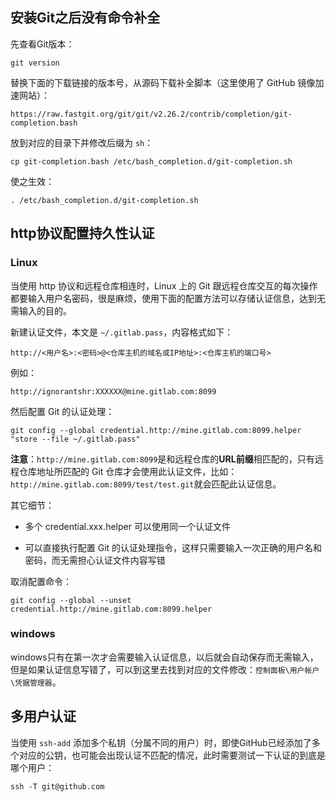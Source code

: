 ## 安装Git之后没有命令补全

先查看Git版本：

```
git version
```

替换下面的下载链接的版本号，从源码下载补全脚本（这里使用了 GitHub 镜像加速网站）：

```
https://raw.fastgit.org/git/git/v2.26.2/contrib/completion/git-completion.bash
```

放到对应的目录下并修改后缀为 `sh`：

```
cp git-completion.bash /etc/bash_completion.d/git-completion.sh
```

使之生效：

```
. /etc/bash_completion.d/git-completion.sh
```

## http协议配置持久性认证

### Linux

当使用 http 协议和远程仓库相连时，Linux 上的 Git 跟远程仓库交互的每次操作都要输入用户名密码，很是麻烦，使用下面的配置方法可以存储认证信息，达到无需输入的目的。

新建认证文件，本文是 `~/.gitlab.pass`，内容格式如下：

```
http://<用户名>:<密码>@<仓库主机的域名或IP地址>:<仓库主机的端口号>
```

例如：

```
http://ignorantshr:XXXXXX@mine.gitlab.com:8099
```

然后配置 Git 的认证处理：

```
git config --global credential.http://mine.gitlab.com:8099.helper "store --file ~/.gitlab.pass"
```

**注意**：`http://mine.gitlab.com:8099`是和远程仓库的**URL前缀**相匹配的，只有远程仓库地址所匹配的 Git 仓库才会使用此认证文件，比如：`http://mine.gitlab.com:8099/test/test.git`就会匹配此认证信息。

其它细节：

- 多个 credential.xxx.helper 可以使用同一个认证文件
  
- 可以直接执行配置 Git 的认证处理指令，这样只需要输入一次正确的用户名和密码，而无需担心认证文件内容写错
  
取消配置命令：

```
git config --global --unset credential.http://mine.gitlab.com:8099.helper
```

### windows

windows只有在第一次才会需要输入认证信息，以后就会自动保存而无需输入，但是如果认证信息写错了，可以到这里去找到对应的文件修改：`控制面板\用户帐户\凭据管理器`。

## 多用户认证

当使用 `ssh-add` 添加多个私钥（分属不同的用户）时，即使GitHub已经添加了多个对应的公钥，也可能会出现认证不匹配的情况，此时需要测试一下认证的到底是哪个用户：

```shell
ssh -T git@github.com
```

